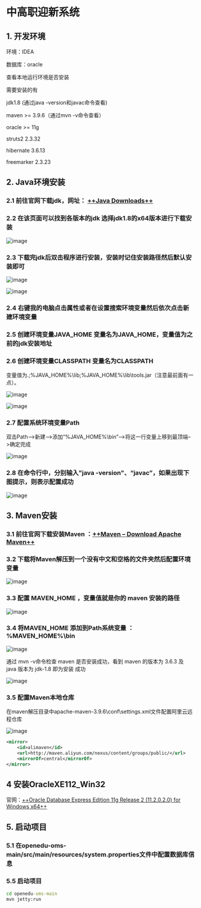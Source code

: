 # 中高职迎新系统
## 1. 开发环境
环境：IDEA   

数据库：oracle

查看本地运行环境是否安装

需要安装的有

jdk1.8 (通过java -version和javac命令查看)

maven >= 3.9.6（通过mvn -v命令查看）

oracle >= 11g

struts2 2.3.32

hibernate 3.6.13

freemarker 2.3.23

## 2. Java环境安装

### 2.1 前往官网下载jdk，网址： [++Java Downloads++](https://www.oracle.com/cn/java/technologies/downloads/#java8-windows)

### 2.2 在该页面可以找到各版本的jdk 选择jdk1.8的x64版本进行下载安装

![image](./res/NpQlKa03XQrNqDvL/img/5df86397-bc99-42a9-8dff-cee8dab6fa69.png)

### 2.3 下载完jdk后双击程序进行安装，安装时记住安装路径然后默认安装即可

![image](./res/NpQlKa03XQrNqDvL/img/aeee9ea1-1788-4b17-a239-65e7979b878b.png)

![image](./res/NpQlKa03XQrNqDvL/img/7a6b61e1-3250-4ff6-81f6-0d1691e4150e.png)

### 2.4 右键我的电脑点击属性或者在设置搜索环境变量然后依次点击新建环境变量

### 2.5 创建环境变量JAVA_HOME 变量名为JAVA_HOME，变量值为之前的jdk安装地址

### 2.6 创建环境变量CLASSPATH 变量名为CLASSPATH

变量值为.;%JAVA_HOME%\lib;%JAVA_HOME%\lib\tools.jar（注意最前面有一点）。

![image](./res/NpQlKa03XQrNqDvL/img/43d79f05-9799-41a8-8599-62e4c611669c.png)

![image](./res/NpQlKa03XQrNqDvL/img/96830be9-2f47-4876-956f-7edb94e270cf.png)

### 2.7 配置系统环境变量Path

双击Path–>新建–>添加“%JAVA_HOME%\bin”–>将这一行变量上移到最顶端–>确定完成

![image](./res/NpQlKa03XQrNqDvL/img/19cddaaf-28c6-4c6c-992b-fd38440895b1.png)

### 2.8 在命令行中，分别输入"java -version"、“javac”，如果出现下图提示，则表示配置成功

![image](./res/NpQlKa03XQrNqDvL/img/f416d61e-61cc-4af1-8f1a-a233a7b9c089.png)

## 3. Maven安装

### 3.1 前往官网下载安装Maven ：[++Maven – Download Apache Maven++](https://maven.apache.org/download.cgi)

### 3.2 下载将Maven解压到一个没有中文和空格的文件夹然后配置环境变量

![image](./res/NpQlKa03XQrNqDvL/img/50e238a6-eedd-41cf-b3d3-bf5c04fb5cdf.png)

### 3.3 配置 MAVEN_HOME ，变量值就是你的 maven 安装的路径

![image](./res/NpQlKa03XQrNqDvL/img/d0dd1630-728e-497e-9b31-63fe92edd675.png)

### 3.4 将MAVEN_HOME 添加到Path系统变量 ：%MAVEN_HOME%\bin

![image](./res/NpQlKa03XQrNqDvL/img/2d7a1350-a7d5-4bc6-8f5d-fd22dd7f5b2d.png)

通过 mvn -v命令检查 maven 是否安装成功，看到 maven 的版本为 3.6.3 及 java 版本为 jdk-1.8 即为安装 成功

![image](./res/NpQlKa03XQrNqDvL/img/26a92152-c2d0-435f-bc84-995a7e0f0c94.png)

### 3.5 配置Maven本地仓库

在maven解压目录中apache-maven-3.9.6\conf\settings.xml文件配置阿里云远程仓库

![image](./res/NpQlKa03XQrNqDvL/img/a05dafeb-a9f2-4282-bd79-089b845d2f2c.png)

```xml
<mirror>
    <id>alimaven</id>
    <url>http://maven.aliyun.com/nexus/content/groups/public/</url>
    <mirrorOf>central</mirrorOf>
</mirror>
```

## 4 安装OracleXE112_Win32

官网：[++Oracle Database Express Edition 11g Release 2 (11.2.0.2.0) for Windows x64++](https://www.oracle.com/database/technologies/xe-prior-release-downloads.html)

## 5. 启动项目

### 5.1 在openedu-oms-main/src/main/resources/system.properties文件中配置数据库信息

### 5.5 启动项目

```cmd
cd openedu-oms-main
mvn jetty:run
```